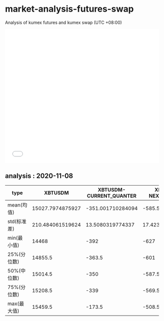# market-analysis-futures-swap
Analysis of kumex futures and kumex swap (UTC +08:00)

<iframe width="100%" height="440" src="./data.html" frameborder="no" border="0" scrolling="no"></iframe>

## analysis : 2020-11-08

type|XBTUSDM|XBTUSDM-CURRENT_QUANTER|XBTUSDM-NEXT_QUANTER|
---|---|---|---
mean(均值) | 15027.7974875927 | -351.001710284094 | -585.572264944773
std(标准差) | 210.484061519624 | 13.5080319774337 | 17.4231235488516
min(最小值) | 14468 | -392 | -627
25%(分位数) | 14855.5 | -363.5 | -601
50%(中位数) | 15014.5 | -350 | -587.5
75%(分位数) | 15208.5 | -339 | -569.5
max(最大值) | 15459.5 | -173.5 | -508.5
